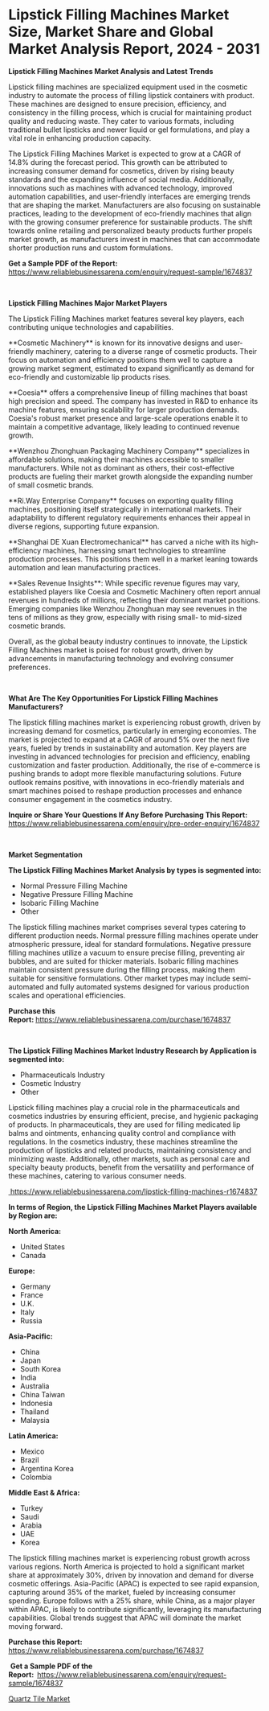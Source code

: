 <p><h1>Lipstick Filling Machines Market Size, Market Share and Global Market Analysis Report, 2024 - 2031</h1></p><p><strong>Lipstick Filling Machines Market Analysis and Latest Trends</strong></p>
<p><p>Lipstick filling machines are specialized equipment used in the cosmetic industry to automate the process of filling lipstick containers with product. These machines are designed to ensure precision, efficiency, and consistency in the filling process, which is crucial for maintaining product quality and reducing waste. They cater to various formats, including traditional bullet lipsticks and newer liquid or gel formulations, and play a vital role in enhancing production capacity.</p><p>The Lipstick Filling Machines Market is expected to grow at a CAGR of 14.8% during the forecast period. This growth can be attributed to increasing consumer demand for cosmetics, driven by rising beauty standards and the expanding influence of social media. Additionally, innovations such as machines with advanced technology, improved automation capabilities, and user-friendly interfaces are emerging trends that are shaping the market. Manufacturers are also focusing on sustainable practices, leading to the development of eco-friendly machines that align with the growing consumer preference for sustainable products. The shift towards online retailing and personalized beauty products further propels market growth, as manufacturers invest in machines that can accommodate shorter production runs and custom formulations.</p></p>
<p><strong>Get a Sample PDF of the Report:&nbsp;</strong> <a href="https://www.reliablebusinessarena.com/enquiry/request-sample/1674837?utm_campaign=1841&utm_medium=2&utm_source=Github&utm_content=ia&utm_term=28122024&utm_id=lipstick-filling-machines">https://www.reliablebusinessarena.com/enquiry/request-sample/1674837</a></p>
<p>&nbsp;</p>
<p><strong>Lipstick Filling Machines Major Market Players</strong></p>
<p><p>The Lipstick Filling Machines market features several key players, each contributing unique technologies and capabilities. </p><p>**Cosmetic Machinery** is known for its innovative designs and user-friendly machinery, catering to a diverse range of cosmetic products. Their focus on automation and efficiency positions them well to capture a growing market segment, estimated to expand significantly as demand for eco-friendly and customizable lip products rises.</p><p>**Coesia** offers a comprehensive lineup of filling machines that boast high precision and speed. The company has invested in R&D to enhance its machine features, ensuring scalability for larger production demands. Coesia's robust market presence and large-scale operations enable it to maintain a competitive advantage, likely leading to continued revenue growth.</p><p>**Wenzhou Zhonghuan Packaging Machinery Company** specializes in affordable solutions, making their machines accessible to smaller manufacturers. While not as dominant as others, their cost-effective products are fueling their market growth alongside the expanding number of small cosmetic brands. </p><p>**Ri.Way Enterprise Company** focuses on exporting quality filling machines, positioning itself strategically in international markets. Their adaptability to different regulatory requirements enhances their appeal in diverse regions, supporting future expansion.</p><p>**Shanghai DE Xuan Electromechanical** has carved a niche with its high-efficiency machines, harnessing smart technologies to streamline production processes. This positions them well in a market leaning towards automation and lean manufacturing practices.</p><p>**Sales Revenue Insights**: While specific revenue figures may vary, established players like Coesia and Cosmetic Machinery often report annual revenues in hundreds of millions, reflecting their dominant market positions. Emerging companies like Wenzhou Zhonghuan may see revenues in the tens of millions as they grow, especially with rising small- to mid-sized cosmetic brands. </p><p>Overall, as the global beauty industry continues to innovate, the Lipstick Filling Machines market is poised for robust growth, driven by advancements in manufacturing technology and evolving consumer preferences.</p></p>
<p>&nbsp;</p>
<p><strong>What Are The Key Opportunities For Lipstick Filling Machines Manufacturers?</strong></p>
<p><p>The lipstick filling machines market is experiencing robust growth, driven by increasing demand for cosmetics, particularly in emerging economies. The market is projected to expand at a CAGR of around 5% over the next five years, fueled by trends in sustainability and automation. Key players are investing in advanced technologies for precision and efficiency, enabling customization and faster production. Additionally, the rise of e-commerce is pushing brands to adopt more flexible manufacturing solutions. Future outlook remains positive, with innovations in eco-friendly materials and smart machines poised to reshape production processes and enhance consumer engagement in the cosmetics industry.</p></p>
<p><strong>Inquire or Share Your Questions If Any Before Purchasing This Report:</strong> <a href="https://www.reliablebusinessarena.com/enquiry/pre-order-enquiry/1674837?utm_campaign=1841&utm_medium=2&utm_source=Github&utm_content=ia&utm_term=28122024&utm_id=lipstick-filling-machines">https://www.reliablebusinessarena.com/enquiry/pre-order-enquiry/1674837</a></p>
<p>&nbsp;</p>
<p><strong>Market Segmentation</strong></p>
<p><strong>The Lipstick Filling Machines Market Analysis by types is segmented into:</strong></p>
<p><ul><li>Normal Pressure Filling Machine</li><li>Negative Pressure Filling Machine</li><li>Isobaric Filling Machine</li><li>Other</li></ul></p>
<p><p>The lipstick filling machines market comprises several types catering to different production needs. Normal pressure filling machines operate under atmospheric pressure, ideal for standard formulations. Negative pressure filling machines utilize a vacuum to ensure precise filling, preventing air bubbles, and are suited for thicker materials. Isobaric filling machines maintain consistent pressure during the filling process, making them suitable for sensitive formulations. Other market types may include semi-automated and fully automated systems designed for various production scales and operational efficiencies.</p></p>
<p><strong>Purchase this Report:&nbsp;</strong><a href="https://www.reliablebusinessarena.com/purchase/1674837?utm_campaign=1841&utm_medium=2&utm_source=Github&utm_content=ia&utm_term=28122024&utm_id=lipstick-filling-machines">https://www.reliablebusinessarena.com/purchase/1674837</a></p>
<p>&nbsp;</p>
<p><strong>The Lipstick Filling Machines Market Industry Research by Application is segmented into:</strong></p>
<p><ul><li>Pharmaceuticals Industry</li><li>Cosmetic Industry</li><li>Other</li></ul></p>
<p><p>Lipstick filling machines play a crucial role in the pharmaceuticals and cosmetics industries by ensuring efficient, precise, and hygienic packaging of products. In pharmaceuticals, they are used for filling medicated lip balms and ointments, enhancing quality control and compliance with regulations. In the cosmetics industry, these machines streamline the production of lipsticks and related products, maintaining consistency and minimizing waste. Additionally, other markets, such as personal care and specialty beauty products, benefit from the versatility and performance of these machines, catering to various consumer needs.</p></p>
<p><a href="https://www.reliablebusinessarena.com/lipstick-filling-machines-r1674837?utm_campaign=1841&utm_medium=2&utm_source=Github&utm_content=ia&utm_term=28122024&utm_id=lipstick-filling-machines">&nbsp;https://www.reliablebusinessarena.com/lipstick-filling-machines-r1674837</a></p>
<p><strong>In terms of Region, the Lipstick Filling Machines Market Players available by Region are:</strong></p>
<p>
    <p> <strong> North America: </strong>
        <ul>
            <li>United States</li>
            <li>Canada</li>
        </ul>
        </p> 
    <p> <strong> Europe: </strong>
        <ul>
            <li>Germany</li>
            <li>France</li>
            <li>U.K.</li>
            <li>Italy</li>
            <li>Russia</li>
        </ul>
        </p> 
    <p> <strong> Asia-Pacific: </strong>
        <ul>
            <li>China</li>
            <li>Japan</li>
            <li>South Korea</li>
            <li>India</li>
            <li>Australia</li>
            <li>China Taiwan</li>
            <li>Indonesia</li>
            <li>Thailand</li>
            <li>Malaysia</li>
        </ul>
        </p> 
    <p> <strong> Latin America: </strong>
        <ul>
            <li>Mexico</li>
            <li>Brazil</li>
            <li>Argentina Korea</li>
            <li>Colombia</li>
        </ul>
        </p> 
    <p> <strong> Middle East & Africa: </strong>
        <ul>
            <li>Turkey</li>
            <li>Saudi</li>
            <li>Arabia</li>
            <li>UAE</li>
            <li>Korea</li>
        </ul>
    </p>
    </p>
<p><p>The lipstick filling machines market is experiencing robust growth across various regions. North America is projected to hold a significant market share at approximately 30%, driven by innovation and demand for diverse cosmetic offerings. Asia-Pacific (APAC) is expected to see rapid expansion, capturing around 35% of the market, fueled by increasing consumer spending. Europe follows with a 25% share, while China, as a major player within APAC, is likely to contribute significantly, leveraging its manufacturing capabilities. Global trends suggest that APAC will dominate the market moving forward.</p></p>
<p><strong>Purchase this Report: </strong><a href="https://www.reliablebusinessarena.com/purchase/1674837?utm_campaign=1841&utm_medium=2&utm_source=Github&utm_content=ia&utm_term=28122024&utm_id=lipstick-filling-machines">https://www.reliablebusinessarena.com/purchase/1674837</a></p>
<p>&nbsp;<strong>Get a Sample PDF of the Report:&nbsp;&nbsp;</strong><a href="https://www.reliablebusinessarena.com/enquiry/request-sample/1674837?utm_campaign=1841&utm_medium=2&utm_source=Github&utm_content=ia&utm_term=28122024&utm_id=lipstick-filling-machines">https://www.reliablebusinessarena.com/enquiry/request-sample/1674837</a></p>
<p><strong></strong></p>
<p><p><a href="https://github.com/julyju69/Market-Research-Report-List-5/blob/main/quartz-tile-market.md?utm_campaign=1841&utm_medium=2&utm_source=Github&utm_content=ia&utm_term=28122024&utm_id=lipstick-filling-machines">Quartz Tile Market</a></p></p>